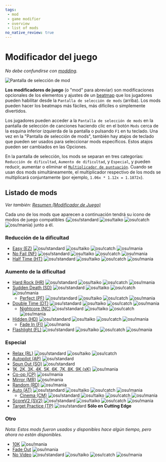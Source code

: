 ```yaml
---
tags:
 - mod
 - game modifier
 - overview
 - list of mods
no_native_review: true
---
```


# Modificador del juego 

*No debe confundirse con [modding](/wiki/Modding).*

![Pantalla de selección de mod](img/GM_Main.jpg)

**Los modificadores de juego** (o "mod" para abreviar) son modificaciones opcionales de los elementos y ajustes de un [beatmap](/wiki/Beatmap) que los jugadores pueden habilitar desde la `Pantalla de selección de mods` (arriba). Los mods pueden hacer los beatmaps más fáciles, más difíciles o simplemente divertidos.

Los jugadores pueden acceder a la `Pantalla de selección de mods` en la pantalla de selección de canciones haciendo clic en el botón `Mods` cerca de la esquina inferior izquierda de la pantalla o pulsando `F1` en tu teclado. Una vez en la "Pantalla de selección de mods", también hay atajos de teclado que pueden ser usados para seleccionar mods específicos. Estos atajos pueden ser cambiados en las Opciones.

En la pantalla de selección, los mods se separan en tres categorías: `Reducción de dificultad`, `Aumento de dificultad`, y `Especial`, y pueden reducir, aumentar o eliminar el [`Multiplicador de puntuación`](/wiki/Score_multiplier). Cuando se usan dos mods simultáneamente, el multiplicador respectivo de los mods se multiplicará conjuntamente (por ejemplo, `1.06x * 1.12x = 1.1872x`).

## Listado de mods

*Ver también: [Resumen (Modificador de Juego)](/wiki/Game_modifier/Summary)*

Cada uno de los mods que aparecen a continuación tendrá su icono de modos de juego compatibles (![][o!s] ![][o!t] ![][o!c] ![][o!m]) junto a él.

### Reducción de la dificultad

- [Easy (EZ)](/wiki/Game_modifier/Easy) ![][o!s] ![][o!t] ![][o!c] ![][o!m]
- [No Fail (NF)](/wiki/Game_modifier/No_Fail) ![][o!s] ![][o!t] ![][o!c] ![][o!m]
- [Half Time (HT)](/wiki/Game_modifier/Half_Time) ![][o!s] ![][o!t] ![][o!c] ![][o!m]

### Aumento de la dificultad

- [Hard Rock (HR)](/wiki/Game_modifier/Hard_Rock) ![][o!s] ![][o!t] ![][o!c] ![][o!m]
- [Sudden Death (SD)](/wiki/Game_modifier/Sudden_Death) ![][o!s] ![][o!t] ![][o!c] ![][o!m]
  - [Perfect (PF)](/wiki/Game_modifier/Perfect) ![][o!s] ![][o!t] ![][o!c] ![][o!m]
- [Double Time (DT)](/wiki/Game_modifier/Double_Time) ![][o!s] ![][o!t] ![][o!c] ![][o!m]
  - [Nightcore (NC)](/wiki/Game_modifier/Nightcore) ![][o!s] ![][o!t] ![][o!c] ![][o!m]
- [Hidden (HD)](/wiki/Game_modifier/Hidden) ![][o!s] ![][o!t] ![][o!c] ![][o!m]
  - [Fade In (FI)](/wiki/Game_modifier/Fade_In) ![][o!m]
- [Flashlight (FL)](/wiki/Game_modifier/Flashlight) ![][o!s] ![][o!t] ![][o!c] ![][o!m]

### Especial

- [Relax (RL)](/wiki/Game_modifier/Relax) ![][o!s] ![][o!t] ![][o!c]
- [Autopilot (AP)](/wiki/Game_modifier/Autopilot) ![][o!s]
- [Spun Out (SO)](/wiki/Game_modifier/Spun_Out) ![][o!s]
- [1K, 2K, 3K, 4K, 5K, 6K, 7K, 8K, 9K (xK)](/wiki/Game_modifier/xK) ![][o!m]
- [Co-op (CP)](/wiki/Game_modifier/Co-op) ![][o!m]
- [Mirror (MR)](/wiki/Game_modifier/Mirror) ![][o!m]
- [Random (RD)](/wiki/Game_modifier/Random) ![][o!m]
- [Auto (AT)](/wiki/Game_modifier/Auto) ![][o!s] ![][o!t] ![][o!c] ![][o!m]
  - [Cinema (CM)](/wiki/Game_modifier/Cinema) ![][o!s] ![][o!t] ![][o!c] ![][o!m]
- [ScoreV2 (SV2)](/wiki/Game_modifier/ScoreV2) ![][o!s] ![][o!t] ![][o!c] ![][o!m]
- [Target Practice (TP)](/wiki/Game_modifier/Target_Practice) ![][o!s] **Sólo en Cutting Edge**

### Otro

*Nota: Estos mods fueron usados y disponibles hace algún tiempo, pero ahora no están disponibles.*

- [10K](/wiki/Game_modifier/10k) ![][o!m]
- [Fade Out](/wiki/Game_modifier/Fade_Out) ![][o!m]
- [No Video](/wiki/Game_modifier/No_Video) ![][o!s] ![][o!t] ![][o!c] ![][o!m]

[o!s]: /wiki/shared/mode/osu.png "osu!standard"
[o!t]: /wiki/shared/mode/taiko.png "osu!taiko"
[o!c]: /wiki/shared/mode/catch.png "osu!catch"
[o!m]: /wiki/shared/mode/mania.png "osu!mania"
